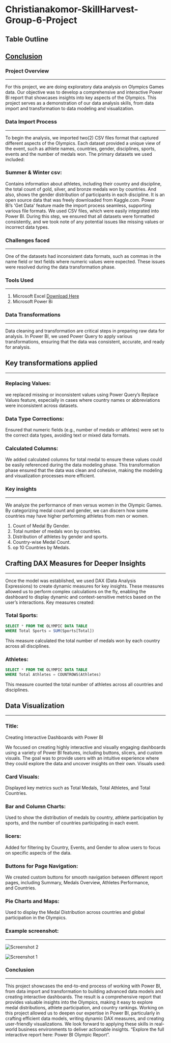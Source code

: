 # Christianakomor-SkillHarvest-Group-6-Project
## Table Outline

## [Conclusion](#conclusion)




### Project Overview
---
For this project, we are doing exploratory data analysis on Olympics Games data. Our objective was to develop a comprehensive and interactive Power BI report that showcases insights into key aspects of the Olympics. This project serves as a demonstration of our data analysis skills, from data import and transformation to data modeling and visualization.

### Data Import Process
---
To begin the analysis, we imported two(2) CSV files format that captured different aspects of the Olympics. Each dataset provided a unique view of the event, such as athlete names, countries, gender, disciplines, sports, events and the number of medals won. The primary datasets we used included:

### Summer & Winter csv: 
Contains information about athletes, including their country and discipline, the total count of gold, silver, and bronze medals won by countries. And also, shows the gender distribution of participants in each discipline. It is an open source data that was freely downloaded from Kaggle.com.
Power BI’s 'Get Data' feature made the import process seamless, supporting various file formats. We used CSV files, which were easily integrated into Power BI. During this step, we ensured that all datasets were formatted consistently, and we took note of any potential issues like missing values or incorrect data types.

### Challenges faced
---
One of the datasets had inconsistent data formats, such as commas in the name field or text fields where numeric values were expected. These issues were resolved during the data transformation phase.

### Tools Used
---
  1. Microsoft Excel [Download Here](htpp://www.microsoft.com)
  2. Microsoft Power Bi

### Data Transformations
---
Data cleaning and transformation are critical steps in preparing raw data for analysis. In Power BI, we used Power Query to apply various transformations, ensuring that the data was consistent, accurate, and ready for analysis.

## Key transformations applied
---
### Replacing Values: 
we replaced missing or inconsistent values using Power Query’s Replace Values feature, especially in cases where country names or abbreviations were inconsistent across datasets.

### Data Type Corrections: 
Ensured that numeric fields (e.g., number of medals or athletes) were set to the correct data types, avoiding text or mixed data formats.

### Calculated Columns: 
We added calculated columns for total medal to ensure these values could be easily referenced during the data modeling phase.
This transformation phase ensured that the data was clean and cohesive, making the modeling and visualization processes more efficient.

### Key insights
---
We analyze the performance of men versus women in the Olympic Games. By categorizing medal count and gender, we can discern how some countries may have higher performing athletes from men or women.

  1. Count of Medal By Gender.
  2. Total number of medals won by countries.
  3. Distribution of athletes by gender and sports.
  4. Country-wise Medal Count.
  5. op 10 Countries by Medals.

## Crafting DAX Measures for Deeper Insights
---
Once the model was established, we used DAX (Data Analysis Expressions) to create dynamic measures for key insights. These measures allowed us to perform complex calculations on the fly, enabling the dashboard to display dynamic and context-sensitive metrics based on the user’s interactions. Key measures created:

### Total Sports:

``` SQL
SELECT * FROM THE OLYMPIC DATA TABLE
WHERE Total Sports = SUM(Sports[Total])
```

This measure calculated the total number of medals won by each country across all disciplines.

### Athletes:

``` SQL
SELECT * FROM THE OLYMPIC DATA TABLE
WHERE Total Athletes = COUNTROWS(Athletes)
```

This measure counted the total number of athletes across all countries and disciplines.

## Data Visualization
---
### Title: 
Creating Interactive Dashboards with Power BI

We focused on creating highly interactive and visually engaging dashboards using a variety of Power BI features, including buttons, slicers, and custom visuals. The goal was to provide users with an intuitive experience where they could explore the data and uncover insights on their own. Visuals used:

### Card Visuals: 
Displayed key metrics such as Total Medals, Total Athletes, and Total Countries.

### Bar and Column Charts: 
Used to show the distribution of medals by country, athlete participation by sports, and the number of countries participating in each event.

### licers: 
Added for filtering by Country, Events, and Gender to allow users to focus on specific aspects of the data.

### Buttons for Page Navigation: 
We created custom buttons for smooth navigation between different report pages, including Summary, Medals Overview, Athletes Performance, and Countries.

### Pie Charts and Maps: 
Used to display the Medal Distribution across countries and global participation in the Olympics.

### Example screenshot:
---
![Screenshot 2](https://github.com/user-attachments/assets/3b75178b-f731-4616-9efc-b4ba78d373b3)

![Screenshot 1](https://github.com/user-attachments/assets/da068eab-8de9-4d44-b248-17832398262f)


### Conclusion
---
This project showcases the end-to-end process of working with Power BI, from data import and transformation to building advanced data models and creating interactive dashboards. The result is a comprehensive report that provides valuable insights into the Olympics, making it easy to explore medal distributions, athlete participation, and country rankings. Working on this project allowed us to deepen our expertise in Power BI, particularly in crafting efficient data models, writing dynamic DAX measures, and creating user-friendly visualizations. We look forward to applying these skills in real-world business environments to deliver actionable insights. “Explore the full interactive report here: Power BI Olympic Report”.


